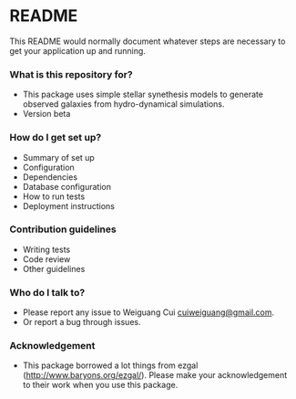 # README

This README would normally document whatever steps are necessary to get your application up and running.

### What is this repository for?

-   This package uses simple stellar synethesis models to generate observed galaxies from hydro-dynamical simulations.
-   Version beta

### How do I get set up?

-   Summary of set up
-   Configuration
-   Dependencies
-   Database configuration
-   How to run tests
-   Deployment instructions

### Contribution guidelines

-   Writing tests
-   Code review
-   Other guidelines

### Who do I talk to?

-   Please report any issue to Weiguang Cui cuiweiguang@gmail.com.
-   Or report a bug through issues.

### Acknowledgement

-   This package borrowed a lot things from ezgal (<http://www.baryons.org/ezgal/>). Please make your acknowledgement to their work when you use this package.
